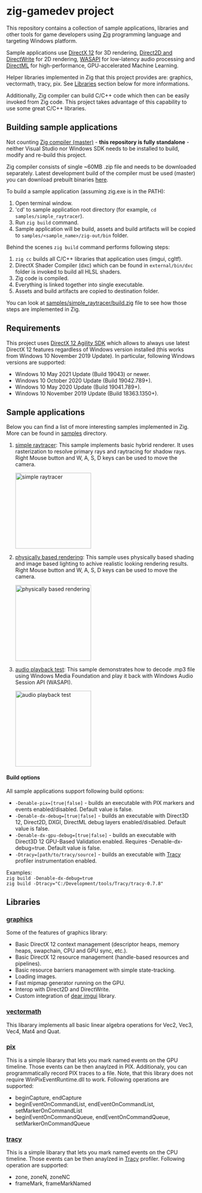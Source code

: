# zig-gamedev project

This repository contains a collection of sample applications, libraries and other tools for game developers using [Zig](https://ziglang.org/) programming language and targeting Windows platform.

Sample applications use [DirectX 12](https://docs.microsoft.com/en-us/windows/win32/direct3d12/directx-12-programming-guide) for 3D rendering, [Direct2D and DirectWrite](https://docs.microsoft.com/en-us/windows/win32/direct2d/direct2d-portal) for 2D rendering, [WASAPI](https://docs.microsoft.com/en-us/windows/win32/coreaudio/wasapi) for low-latency audio processing and [DirectML](https://docs.microsoft.com/en-us/windows/ai/directml/dml) for high-performance, GPU-accelerated Machine Learning.

Helper libraries implemented in Zig that this project provides are: graphics, vectormath, tracy, pix. See [Libraries](#libraries) section below for more informations.

Additionally, Zig compiler can build C/C++ code which then can be easily invoked from Zig code. This project takes advantage of this capability to use some great C/C++ libraries.

## Building sample applications

Not counting [Zig compiler (master)](https://ziglang.org/download/) - **this repository is fully standalone** - neither Visual Studio nor Windows SDK needs to be installed to build, modify and re-build this project.

Zig compiler consists of single ~60MB .zip file and needs to be downloaded separately. Latest development build of the compiler must be used (master) you can download prebuilt binaries [here](https://ziglang.org/download/).

To build a sample application (assuming zig.exe is in the PATH):

1. Open terminal window.
1. 'cd' to sample application root directory (for example, `cd samples/simple_raytracer`).
1. Run `zig build` command.
1. Sample application will be build, assets and build artifacts will be copied to `samples/<sample_name>/zig-out/bin` folder.

Behind the scenes `zig build` command performs following steps:

1. `zig cc` builds all C/C++ libraries that application uses (imgui, cgltf).
1. DirectX Shader Compiler (dxc) which can be found in `external/bin/dxc` folder is invoked to build all HLSL shaders.
1. Zig code is compiled.
1. Everything is linked together into single executable.
1. Assets and build artifacts are copied to destination folder.

You can look at [samples/simple_raytracer/build.zig](samples/simple_raytracer/build.zig) file to see how those steps are implemented in Zig.

## Requirements

This project uses [DirectX 12 Agility SDK](https://devblogs.microsoft.com/directx/gettingstarted-dx12agility/) which allows to always use latest DirectX 12 features regardless of Windows version installed (this works from Windows 10 November 2019 Update). In particular, following Windows versions are supported:

* Windows 10 May 2021 Update (Build 19043) or newer.
* Windows 10 October 2020 Update (Build 19042.789+).
* Windows 10 May 2020 Update (Build 19041.789+).
* Windows 10 November 2019 Update (Build 18363.1350+).

## Sample applications

Below you can find a list of more interesting samples implemented in Zig. More can be found in [samples](samples/) directory.

1. [simple raytracer](samples/simple_raytracer): This sample implements basic hybrid renderer. It uses rasterization to resolve primary rays and raytracing for shadow rays. Right Mouse button and W, A, S, D keys can be used to move the camera.

    <img src="screenshots/simple_raytracer.png" alt="simple raytracer" height="200">

1. [physically based rendering](samples/physically_based_rendering): This sample uses physically based shading and image based lighting to achive realistic looking rendering results. Right Mouse button and W, A, S, D keys can be used to move the camera.

    <img src="screenshots/physically_based_rendering.png" alt="physically based rendering" height="200">

1. [audio playback test](samples/audio_playback_test): This sample demonstrates how to decode .mp3 file using Windows Media Foundation and play it back with Windows Audio Session API (WASAPI).

    <img src="screenshots/audio_playback_test.png" alt="audio playback test" height="200">

#### Build options

All sample applications support following build options:

* `-Denable-pix=[true|false]` - builds an executable with PIX markers and events enabled/disabled. Default value is false.
* `-Denable-dx-debug=[true|false]` - builds an executable with Direct3D 12, Direct2D, DXGI, DirectML debug layers enabled/disabled. Default value is false.
* `-Denable-dx-gpu-debug=[true|false]` - builds an executable with Direct3D 12 GPU-Based Validation enabled. Requires -Denable-dx-debug=true. Default value is false.
* `-Dtracy=[path/to/tracy/source]` - builds an executable with [Tracy](https://github.com/wolfpld/tracy) profiler instrumentation enabled.

Examples:<br/>
`zig build -Denable-dx-debug=true`<br/>
`zig build -Dtracy="C:/Development/tools/Tracy/tracy-0.7.8"`<br/>

## Libraries

### [graphics](libs/common/graphics.zig)

Some of the features of graphics library:

* Basic DirectX 12 context management (descriptor heaps, memory heaps, swapchain, CPU and GPU sync, etc.).
* Basic DirectX 12 resource management (handle-based resources and pipelines).
* Basic resource barriers management with simple state-tracking.
* Loading images.
* Fast mipmap generator running on the GPU.
* Interop with Direct2D and DirectWrite.
* Custom integration of [dear imgui](https://github.com/ocornut/imgui) library.

### [vectormath](libs/common/vectormath.zig)

This libarary implements all basic linear algebra operations for Vec2, Vec3, Vec4, Mat4 and Quat.

### [pix](libs/common/pix3.zig)

This is a simple libarary that lets you mark named events on the GPU timeline. Those events can be then anaylzed in PIX. Additionaly, you can programmatically record PIX traces to a file. Note, that this library does not require WinPixEventRuntime.dll to work. Following operations are supported:

* beginCapture, endCapture
* beginEventOnCommandList, endEventOnCommandList, setMarkerOnCommandList
* beginEventOnCommandQueue, endEventOnCommandQueue, setMarkerOnCommandQueue

### [tracy](libs/common/tracy.zig)

This is a simple libarary that lets you mark named events on the CPU timeline. Those events can be then anaylzed in [Tracy](https://github.com/wolfpld/tracy) profiler. Following operation are supported:

* zone, zoneN, zoneNC
* frameMark, frameMarkNamed
